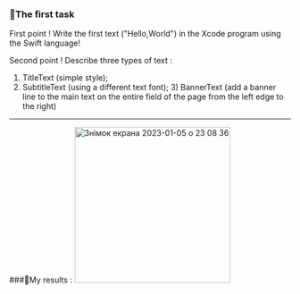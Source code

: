 ### 📍The first task 

First point ! 
Write the first text ("Hello,World") in the Xcode program using the Swift language! 

Second point !
Describe three types of text :
1) TitleText (simple style); 
2) SubtitleText (using a different text font); 3) BannerText (add a banner line to the main text on the entire field of the page from the left edge to the right)

---
###📍My results :
<img width="279" alt="Знімок екрана 2023-01-05 о 23 08 36" src="https://user-images.githubusercontent.com/65566730/210892180-0ac70057-f305-434d-a33a-ac6c3a682b73.png">

